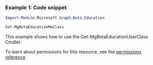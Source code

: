 ### Example 1: Code snippet

```powershell
Import-Module Microsoft.Graph.Beta.Education

Get-MgBetaEducationMeClass
```
This example shows how to use the Get-MgBetaEducationUserClass Cmdlet.

To learn about permissions for this resource, see the [permissions reference](/graph/permissions-reference).

